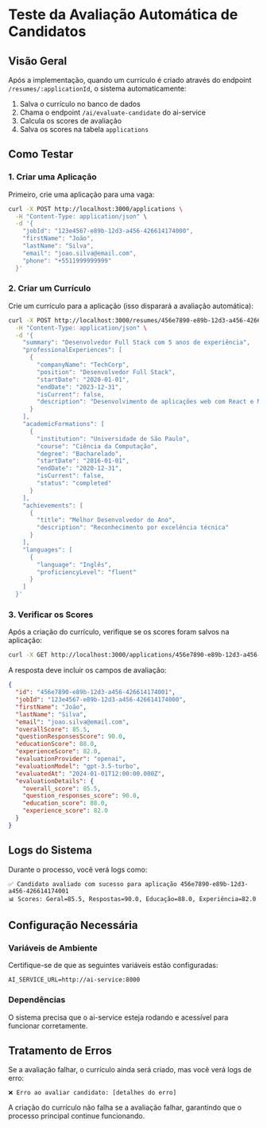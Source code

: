 # Teste da Avaliação Automática de Candidatos

## Visão Geral

Após a implementação, quando um currículo é criado através do endpoint `/resumes/:applicationId`, o sistema automaticamente:

1. Salva o currículo no banco de dados
2. Chama o endpoint `/ai/evaluate-candidate` do ai-service
3. Calcula os scores de avaliação
4. Salva os scores na tabela `applications`

## Como Testar

### 1. Criar uma Aplicação

Primeiro, crie uma aplicação para uma vaga:

```bash
curl -X POST http://localhost:3000/applications \
  -H "Content-Type: application/json" \
  -d '{
    "jobId": "123e4567-e89b-12d3-a456-426614174000",
    "firstName": "João",
    "lastName": "Silva",
    "email": "joao.silva@email.com",
    "phone": "+5511999999999"
  }'
```

### 2. Criar um Currículo

Crie um currículo para a aplicação (isso disparará a avaliação automática):

```bash
curl -X POST http://localhost:3000/resumes/456e7890-e89b-12d3-a456-426614174001 \
  -H "Content-Type: application/json" \
  -d '{
    "summary": "Desenvolvedor Full Stack com 5 anos de experiência",
    "professionalExperiences": [
      {
        "companyName": "TechCorp",
        "position": "Desenvolvedor Full Stack",
        "startDate": "2020-01-01",
        "endDate": "2023-12-31",
        "isCurrent": false,
        "description": "Desenvolvimento de aplicações web com React e Node.js"
      }
    ],
    "academicFormations": [
      {
        "institution": "Universidade de São Paulo",
        "course": "Ciência da Computação",
        "degree": "Bacharelado",
        "startDate": "2016-01-01",
        "endDate": "2020-12-31",
        "isCurrent": false,
        "status": "completed"
      }
    ],
    "achievements": [
      {
        "title": "Melhor Desenvolvedor do Ano",
        "description": "Reconhecimento por excelência técnica"
      }
    ],
    "languages": [
      {
        "language": "Inglês",
        "proficiencyLevel": "fluent"
      }
    ]
  }'
```

### 3. Verificar os Scores

Após a criação do currículo, verifique se os scores foram salvos na aplicação:

```bash
curl -X GET http://localhost:3000/applications/456e7890-e89b-12d3-a456-426614174001
```

A resposta deve incluir os campos de avaliação:

```json
{
  "id": "456e7890-e89b-12d3-a456-426614174001",
  "jobId": "123e4567-e89b-12d3-a456-426614174000",
  "firstName": "João",
  "lastName": "Silva",
  "email": "joao.silva@email.com",
  "overallScore": 85.5,
  "questionResponsesScore": 90.0,
  "educationScore": 88.0,
  "experienceScore": 82.0,
  "evaluationProvider": "openai",
  "evaluationModel": "gpt-3.5-turbo",
  "evaluatedAt": "2024-01-01T12:00:00.000Z",
  "evaluationDetails": {
    "overall_score": 85.5,
    "question_responses_score": 90.0,
    "education_score": 88.0,
    "experience_score": 82.0
  }
}
```

## Logs do Sistema

Durante o processo, você verá logs como:

```
✅ Candidato avaliado com sucesso para aplicação 456e7890-e89b-12d3-a456-426614174001
📊 Scores: Geral=85.5, Respostas=90.0, Educação=88.0, Experiência=82.0
```

## Configuração Necessária

### Variáveis de Ambiente

Certifique-se de que as seguintes variáveis estão configuradas:

```env
AI_SERVICE_URL=http://ai-service:8000
```

### Dependências

O sistema precisa que o ai-service esteja rodando e acessível para funcionar corretamente.

## Tratamento de Erros

Se a avaliação falhar, o currículo ainda será criado, mas você verá logs de erro:

```
❌ Erro ao avaliar candidato: [detalhes do erro]
```

A criação do currículo não falha se a avaliação falhar, garantindo que o processo principal continue funcionando.
